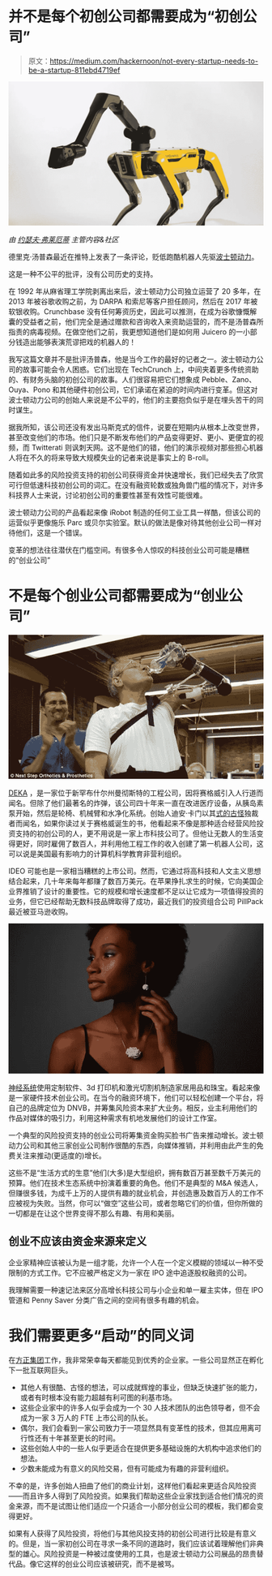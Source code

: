 # 并不是每个初创公司都需要成为“初创公司”

> 原文：<https://medium.com/hackernoon/not-every-startup-needs-to-be-a-startup-811ebd4719ef>

![](img/092375734f5b35d4998dcd8a910c3944.png)

*由* [*约瑟夫·弗莱厄蒂*](https://twitter.com/josephflaherty) *主管内容&社区*

德里克·汤普森最近在推特上发表了一条评论，贬低跑酷机器人先驱[波士顿动力](https://www.bostondynamics.com/)。

这是一种不公平的批评，没有公司历史的支持。

在 1992 年从麻省理工学院剥离出来后，波士顿动力公司独立运营了 20 多年，在 2013 年被谷歌收购之前，为 DARPA 和索尼等客户担任顾问，然后在 2017 年被软银收购。Crunchbase 没有任何筹资历史，因此可以推测，在成为谷歌慷慨解囊的受益者之前，他们完全是通过赠款和咨询收入来资助运营的，而不是汤普森所指责的病毒视频。在做空他们之前，我更想知道他们是如何用 Juicero 的一小部分钱造出能够表演荒谬把戏的机器人的！

我写这篇文章并不是批评汤普森，他是当今工作的最好的记者之一。波士顿动力公司的故事可能会令人困惑。它们出现在 TechCrunch 上，中间夹着更多传统资助的、有财务头脑的初创公司的故事。人们很容易把它们想象成 Pebble、Zano、Ouya、Pono 和其他硬件初创公司，它们承诺在紧迫的时间内进行变革。但这对波士顿动力公司的创始人来说是不公平的，他们的主要抱负似乎是在埋头苦干的同时谋生。

据我所知，该公司还没有发出马斯克式的信件，说要在短期内从根本上改变世界，甚至改变他们的市场。他们只是不断发布他们的产品变得更好、更小、更便宜的视频，而 Twitterati 则讽刺天网。这不是他们的错，他们的演示视频对那些担心机器人将在不久的将来导致大规模失业的记者来说是事实上的 B-roll。

随着如此多的风险投资支持的初创公司获得资金并快速增长，我们已经失去了欣赏可行但低速科技初创公司的词汇。在没有融资轮数或独角兽门槛的情况下，对许多科技界人士来说，讨论初创公司的重要性甚至有效性可能很难。

波士顿动力公司的产品看起来像 iRobot 制造的任何工业工具一样酷，但该公司的运营似乎更像施乐 Parc 或贝尔实验室。默认的做法是像对待其他创业公司一样对待他们，这是一个错误。

变革的想法往往潜伏在门槛空间。有很多令人惊叹的科技创业公司可能是糟糕的“创业公司”

# **不是每个创业公司都需要成为“创业公司”**

![](img/7ffe9748f1eb74e71276ee9e185286ab.png)

[DEKA](http://www.dekaresearch.com/) ，是一家位于新罕布什尔州曼彻斯特的工程公司，因将赛格威引入人行道而闻名。但除了他们最著名的炸弹，该公司四十年来一直在改进医疗设备，从胰岛素泵开始，然后是轮椅、机械臂和水净化系统。创始人迪安·卡门以其[式的古怪](https://www.today.com/news/welcome-secret-island-eccentric-genius-wbna39775733)独裁者而闻名，如果你读过关于赛格威诞生的书，他看起来不像是那种适合经营风险投资支持的初创公司的人，更不用说是一家上市科技公司了。但他让无数人的生活变得更好，同时雇佣了数百人，并利用他工程工作的收入创建了第一机器人公司，这可以说是美国最有影响力的计算机科学教育非营利组织。

IDEO 可能也是一家相当糟糕的上市公司。然而，它通过将高科技和人文主义思想结合起来，几十年来每年都赚了数百万美元。在苹果挣扎求生的时候，它向美国企业界推销了设计的重要性。它的规模和增长速度都不足以让它成为一项值得投资的业务，但它已经帮助无数科技品牌取得了成功，最近我们的投资组合公司 PillPack 最近被亚马逊收购。

![](img/ef43d7adf26ca3c343dace7498c934b7.png)

[神经系统](https://n-e-r-v-o-u-s.com/)使用定制软件、3d 打印机和激光切割机制造家居用品和珠宝。看起来像是一家硬件技术创业公司。在当今的融资环境下，他们可以轻松创建一个平台，将自己的品牌定位为 DNVB，并筹集风险资本来扩大业务。相反，业主利用他们的作品对媒体的吸引力，利用这种需求有机地发展他们的设计工作室。

一个典型的风险投资支持的创业公司将筹集资金购买脸书广告来推动增长。波士顿动力公司和其他三家创业公司制作很酷的东西，向媒体推销，并利用由此产生的免费关注来推动(更适度的)增长。

这些不是“生活方式的生意”他们(大多)是大型组织，拥有数百万甚至数千万美元的预算。他们在技术生态系统中扮演着重要的角色。他们不是典型的 M&A 候选人，但赚很多钱，为成千上万的人提供有趣的就业机会，并创造惠及数百万人的工作不应被视为失败。当然，你可以“做空”这些公司，或者忽略它们的价值，但你所做的一切都是在让这个世界变得不那么有趣、有用和美丽。

## **创业不应该由资金来源来定义**

企业家精神应该被认为是一组才能，允许一个人在一个定义模糊的领域以一种不受限制的方式工作。它不应被严格定义为一家在 IPO 途中追逐股权融资的公司。

我理解需要一种速记法来区分高增长科技公司与小企业和单一雇主实体，但在 IPO 管道和 Penny Saver 分类广告之间的空间有很多有趣的机会。

# 我们需要更多“启动”的同义词

在[方正集团](http://www.foundercollective.com/)工作，我非常荣幸每天都能见到优秀的企业家。一些公司显然正在孵化下一批互联网巨头。

*   其他人有很酷、古怪的想法，可以成就辉煌的事业，但缺乏快速扩张的能力，或者有时根本没有能力超越有利可图的利基市场。
*   这些企业家中的许多人似乎会成为一个 30 人技术团队的出色领导者，但不会成为一家 3 万人的 FTE 上市公司的队长。
*   偶尔，我们会看到一家公司致力于一项显然具有变革性的技术，但其应用离可行性还有十年甚至更长的时间。
*   这些创始人中的一些人似乎更适合在提供更多基础设施的大机构中追求他们的想法。
*   少数未能成为有意义的风险交易，但有可能成为有趣的非营利组织。

不幸的是，许多创始人扭曲了他们的商业计划，这样他们看起来更适合风险投资——而且许多人得到了风险投资。如果我们帮助这些企业家找到适合他们情况的资金来源，而不是试图让他们适应一个只适合一小部分创业公司的模板，我们都会变得更好。

如果有人获得了风险投资，将他们与其他风投支持的初创公司进行比较是有意义的。但是，当一家初创公司在寻求一条不同的道路时，我们应该试着理解他们非典型的雄心。风险投资是一种被过度使用的工具，也是波士顿动力公司展品的昂贵替代品。像它这样的创业公司应该被研究，而不是被骂。